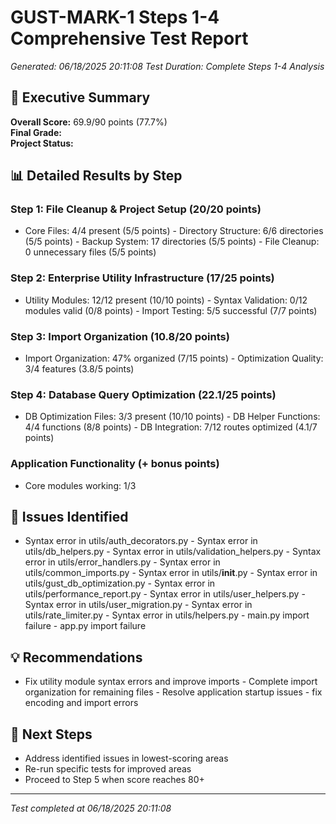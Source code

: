 ﻿# GUST-MARK-1 Steps 1-4 Comprehensive Test Report
*Generated: 06/18/2025 20:11:08*
*Test Duration: Complete Steps 1-4 Analysis*

## 🎯 Executive Summary

**Overall Score:** 69.9/90 points (77.7%)  
**Final Grade:**   
**Project Status:** 

## 📊 Detailed Results by Step

### Step 1: File Cleanup & Project Setup (20/20 points)
- Core Files: 4/4 present (5/5 points) - Directory Structure: 6/6 directories (5/5 points) - Backup System: 17 directories (5/5 points) - File Cleanup: 0 unnecessary files (5/5 points)

### Step 2: Enterprise Utility Infrastructure (17/25 points)
- Utility Modules: 12/12 present (10/10 points) - Syntax Validation: 0/12 modules valid (0/8 points) - Import Testing: 5/5 successful (7/7 points)

### Step 3: Import Organization (10.8/20 points)
- Import Organization: 47% organized (7/15 points) - Optimization Quality: 3/4 features (3.8/5 points)

### Step 4: Database Query Optimization (22.1/25 points)
- DB Optimization Files: 3/3 present (10/10 points) - DB Helper Functions: 4/4 functions (8/8 points) - DB Integration: 7/12 routes optimized (4.1/7 points)

### Application Functionality (+ bonus points)
- Core modules working: 1/3

## 🚨 Issues Identified
- Syntax error in utils/auth_decorators.py - Syntax error in utils/db_helpers.py - Syntax error in utils/validation_helpers.py - Syntax error in utils/error_handlers.py - Syntax error in utils/common_imports.py - Syntax error in utils/__init__.py - Syntax error in utils/gust_db_optimization.py - Syntax error in utils/performance_report.py - Syntax error in utils/user_helpers.py - Syntax error in utils/user_migration.py - Syntax error in utils/rate_limiter.py - Syntax error in utils/helpers.py - main.py import failure - app.py import failure

## 💡 Recommendations
- Fix utility module syntax errors and improve imports - Complete import organization for remaining files - Resolve application startup issues - fix encoding and import errors

## 🚀 Next Steps
- Address identified issues in lowest-scoring areas
- Re-run specific tests for improved areas
- Proceed to Step 5 when score reaches 80+

---
*Test completed at 06/18/2025 20:11:08*

